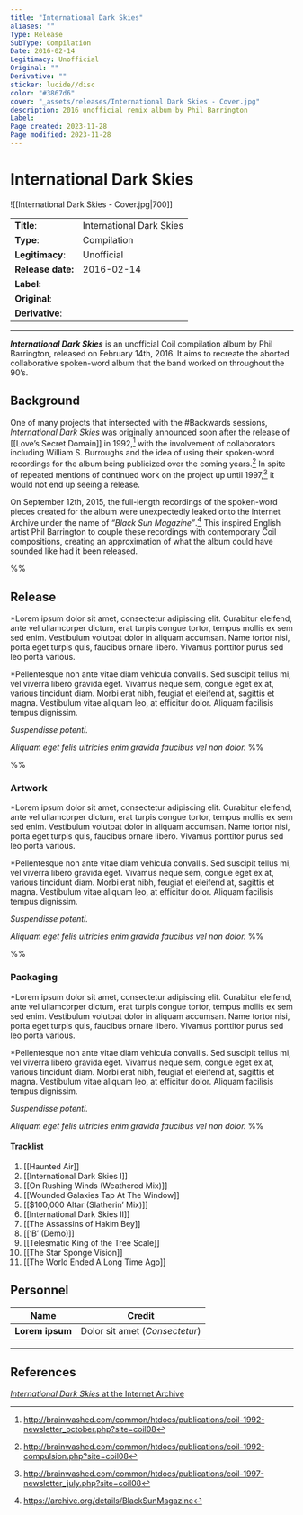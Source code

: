 ```yaml
---
title: "International Dark Skies"
aliases: ""
Type: Release  
SubType: Compilation
Date: 2016-02-14
Legitimacy: Unofficial
Original: ""
Derivative: ""
sticker: lucide//disc
color: "#3867d6"
cover: "_assets/releases/International Dark Skies - Cover.jpg"
description: 2016 unofficial remix album by Phil Barrington
Label: 
Page created: 2023-11-28
Page modified: 2023-11-28
---
```


# International Dark Skies

![[International Dark Skies - Cover.jpg|700]]

|  |  |
| --- | --- |
| __Title__: | International Dark Skies |
| __Type__: | Compilation |
| __Legitimacy__: | Unofficial |
| __Release date:__ | 2016-02-14 |
| __Label:__ |  |
| __Original__: |  |
| __Derivative__: |  |

---

*__International Dark Skies__* is an unofficial Coil compilation album by Phil Barrington, released on February 14th, 2016. It aims to recreate the aborted collaborative spoken-word album that the band worked on throughout the 90’s.

## Background

One of many projects that intersected with the #Backwards sessions, *International Dark Skies* was originally announced soon after the release of [[Love’s Secret Domain]] in 1992,[^1] with the involvement of collaborators including William S. Burroughs and the idea of using their spoken-word recordings for the album being publicized over the coming years.[^2] In spite of repeated mentions of continued work on the project up until 1997,[^3] it would not end up seeing a release.

On September 12th, 2015, the full-length recordings of the spoken-word pieces created for the album were unexpectedly leaked onto the Internet Archive under the name of *“Black Sun Magazine”*.[^4] This inspired English artist Phil Barrington to couple these recordings with contemporary Coil compositions, creating an approximation of what the album could have sounded like had it been released.

%%

## Release

*Lorem ipsum dolor sit amet, consectetur adipiscing elit. Curabitur eleifend, ante vel ullamcorper dictum, erat turpis congue tortor, tempus mollis ex sem sed enim. Vestibulum volutpat dolor in aliquam accumsan. Name tortor nisi, porta eget turpis quis, faucibus ornare libero. Vivamus porttitor purus sed leo porta various.

*Pellentesque non ante vitae diam vehicula convallis. Sed suscipit tellus mi, vel viverra libero gravida eget. Vivamus neque sem, congue eget ex at, various tincidunt diam. Morbi erat nibh, feugiat et eleifend at, sagittis et magna. Vestibulum vitae aliquam leo, at efficitur dolor. Aliquam facilisis tempus dignissim.

*Suspendisse potenti.*

*Aliquam eget felis ultricies enim gravida faucibus vel non dolor.*
%%

%%

### Artwork

*Lorem ipsum dolor sit amet, consectetur adipiscing elit. Curabitur eleifend, ante vel ullamcorper dictum, erat turpis congue tortor, tempus mollis ex sem sed enim. Vestibulum volutpat dolor in aliquam accumsan. Name tortor nisi, porta eget turpis quis, faucibus ornare libero. Vivamus porttitor purus sed leo porta various.

*Pellentesque non ante vitae diam vehicula convallis. Sed suscipit tellus mi, vel viverra libero gravida eget. Vivamus neque sem, congue eget ex at, various tincidunt diam. Morbi erat nibh, feugiat et eleifend at, sagittis et magna. Vestibulum vitae aliquam leo, at efficitur dolor. Aliquam facilisis tempus dignissim.

*Suspendisse potenti.*

*Aliquam eget felis ultricies enim gravida faucibus vel non dolor.*
%%

%%

### Packaging

*Lorem ipsum dolor sit amet, consectetur adipiscing elit. Curabitur eleifend, ante vel ullamcorper dictum, erat turpis congue tortor, tempus mollis ex sem sed enim. Vestibulum volutpat dolor in aliquam accumsan. Name tortor nisi, porta eget turpis quis, faucibus ornare libero. Vivamus porttitor purus sed leo porta various.

*Pellentesque non ante vitae diam vehicula convallis. Sed suscipit tellus mi, vel viverra libero gravida eget. Vivamus neque sem, congue eget ex at, various tincidunt diam. Morbi erat nibh, feugiat et eleifend at, sagittis et magna. Vestibulum vitae aliquam leo, at efficitur dolor. Aliquam facilisis tempus dignissim.

*Suspendisse potenti.*

*Aliquam eget felis ultricies enim gravida faucibus vel non dolor.*
%%

#### Tracklist

1. [[Haunted Air]]
2. [[International Dark Skies I]]
3. [[On Rushing Winds (Weathered Mix)]]
4. [[Wounded Galaxies Tap At The Window]]
5. [[$100,000 Altar (Slatherin’ Mix)]]
6. [[International Dark Skies II]]
7. [[The Assassins of Hakim Bey]]
8. [[‘B’ (Demo)]]
9. [[Telesmatic King of the Tree Scale]]
10. [[The Star Sponge Vision]]
11. [[The World Ended A Long Time Ago]]

## Personnel

| __Name__ |__Credit__ |
| --- | --- |
|__Lorem ipsum__|Dolor sit amet (*Consectetur*)|

---

## References

[*International Dark Skies* at the Internet Archive](https://archive.org/details/International_Dark_Skies_COIL)

[^1]: <http://brainwashed.com/common/htdocs/publications/coil-1992-newsletter_october.php?site=coil08>
[^2]: <http://brainwashed.com/common/htdocs/publications/coil-1992-compulsion.php?site=coil08>
[^3]: <http://brainwashed.com/common/htdocs/publications/coil-1997-newsletter_july.php?site=coil08>
[^4]: <https://archive.org/details/BlackSunMagazine>
